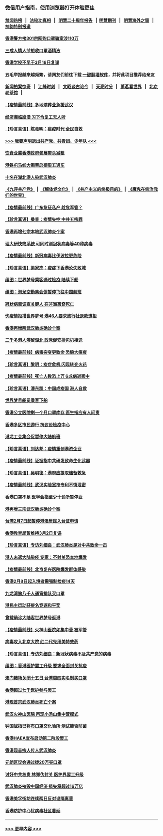 ### [微信用户指南，使用浏览器打开体验更佳](https://github.com/gfw-breaker/banned-news1/blob/master/indexes/wechat-guide.md?t=0)
#### [禁闻热榜](热点新闻.md?t=0)  &nbsp;&nbsp;|&nbsp;&nbsp; [法轮功真相](https://github.com/gfw-breaker/truth/blob/master/README.md?t=0) &nbsp;&nbsp;|&nbsp;&nbsp; [明慧二十周年报告](https://github.com/gfw-breaker/mh-reports/blob/master/README.md?t=0) &nbsp;&nbsp;|&nbsp;&nbsp;[明慧期刊](https://github.com/gfw-breaker/mh-qikan) &nbsp;&nbsp;|&nbsp;&nbsp; [明慧海外之窗](https://github.com/gfw-breaker/mh-news/blob/master/README.md?t=0) &nbsp;&nbsp;|&nbsp;&nbsp; [神韵特别报道](https://github.com/gfw-breaker/mh-news/blob/master/shenyun.md?t=0)
#### [香港警方接301宗网购口罩骗案涉110万](../pages/nsc415/n11867572.md?t=02141455) 
#### [三成人情人节想收口罩酒精液](../pages/nsc415/n11867523.md?t=02141455) 
#### [香港学校不早于3月16日复课](../pages/nsc415/n11867498.md?t=02141455) 
#### 五毛举报越来越频繁，请网友们前往下载 [一键翻墙软件](https://github.com/gfw-breaker/ssr-accounts)，并将此项目推荐给亲友
#### [新闻拍案惊奇](https://github.com/gfw-breaker/banned-news1/blob/master/pages/link4.md) &nbsp;&nbsp;|&nbsp;&nbsp; [江峰时刻](https://github.com/gfw-breaker/banned-news1/blob/master/pages/link4.md) &nbsp;&nbsp;|&nbsp;&nbsp; [文昭谈古论今](https://github.com/gfw-breaker/banned-news1/blob/master/pages/link4.md) &nbsp;&nbsp;|&nbsp;&nbsp; [天亮时分](https://github.com/gfw-breaker/banned-news1/blob/master/pages/link4.md) &nbsp;&nbsp;|&nbsp;&nbsp; [萧茗看世界](https://github.com/gfw-breaker/banned-news1/blob/master/pages/link4.md) &nbsp;&nbsp;|&nbsp;&nbsp; [北京老茶馆](https://github.com/gfw-breaker/banned-news1/blob/master/pages/link4.md) &nbsp;&nbsp;|&nbsp;&nbsp; 
#### [【疫情最前线】多地殡葬业急援武汉](../pages/nsc415/n11866914.md?t=02141455) 
#### [经济濒临崩溃 习下令复工无人听](../pages/nsc415/n11867269.md?t=02141455) 
#### [【珍言真语】陈竟明：瘟疫时代 全民自救](../pages/nsc415/n11866765.md?t=02141455) 
#### [>>> 我要声明退出共产党、共青团、少年队 <<<](https://github.com/begood0513/goodnews/blob/master/quit/letter.md) 
#### [饮食业冀香港政府领展带头减租](../pages/nsc415/n11864876.md?t=02141455) 
#### [港铁屯马线大围至启德周五通车](../pages/nsc415/n11864842.md?t=02141455) 
#### [十名在湖北港人染武汉肺炎](../pages/nsc415/n11864807.md?t=02141455) 
#### [《九评共产党》](https://github.com/begood0513/9ping.md/blob/master/README.md) &nbsp;|&nbsp; [《解体党文化》](../../../../jtdwh.md/blob/master/README.md)  &nbsp;|&nbsp; [《共产主义的终极目的》](../../../../gczydzjmd.md/blob/master/README.md) &nbsp;|&nbsp; [《魔鬼在统治我们的世界》](../../../../mgztzwmdsj.md/blob/master/README.md) 
#### [【疫情最前线】广东急征私产 趁危军管？](../pages/nsc415/n11864205.md?t=02141455) 
#### [【珍言真语】桑普：疫情失控 中共五宗罪](../pages/nsc415/n11864157.md?t=02141455) 
#### [香港再增七宗本地武汉肺炎个案](../pages/nsc415/n11862405.md?t=02141455) 
#### [理大研快筛系统 可同时测冠状病毒等40种病毒](../pages/nsc415/n11862376.md?t=02141455) 
#### [【疫情最前线】新冠病毒比伊波拉更危险](../pages/nsc415/n11862199.md?t=02141455) 
#### [【珍言真语】梁家杰：疫症下香港沦失败城](../pages/nsc415/n11861588.md?t=02141455) 
#### [组图：世界梦号乘客通过检疫 陆续下船](../pages/nsc415/n11858302.md?t=02141455) 
#### [组图：港龙空勤集会促暂停飞往中国航班](../pages/nsc415/n11858190.md?t=02141455) 
#### [冠状病毒调查关键人 在非洲离奇死亡](../pages/nsc415/n11859798.md?t=02141455) 
#### [忧疫情拒搭世界梦号 港46人要求旅行社退款遭拒](../pages/nsc415/n11859849.md?t=02141455) 
#### [香港再增两武汉肺炎确诊个案](../pages/nsc415/n11859833.md?t=02141455) 
#### [二千多港人滞留湖北 政党促安排包机接送](../pages/nsc415/n11859831.md?t=02141455) 
#### [【疫情最前线】病毒突变更致命 恐酿大瘟疫](../pages/nsc415/n11859604.md?t=02141455) 
#### [【珍言真语】黎明：疫症危机 闪现转变火花](../pages/nsc415/n11859199.md?t=02141455) 
#### [【疫情最前线】死亡人数恐上万 6成病逝家中](../pages/nsc415/n11856687.md?t=02141455) 
#### [【珍言真语】潘东凯：中国成疫国 港人自救](../pages/nsc415/n11856962.md?t=02141455) 
#### [世界梦号船员乘客下船](../pages/nsc415/n11856883.md?t=02141455) 
#### [香港公立医院剩一个月口罩库存 医生指应有人问责](../pages/nsc415/n11856875.md?t=02141455) 
#### [香港多区市民游行 抗议设检疫中心](../pages/nsc415/n11856866.md?t=02141455) 
#### [港龙工会集会促暂停大陆航班](../pages/nsc415/n11856840.md?t=02141455) 
#### [【珍言真语】刘达邦：疫情重创港资企业](../pages/nsc415/n11854274.md?t=02141455) 
#### [【疫情最前线】证据指中共研发致命生化武器](../pages/nsc415/n11853087.md?t=02141455) 
#### [【珍言真语】吴明德：港府应提取储备救急](../pages/nsc415/n11852734.md?t=02141455) 
#### [【疫情最前线】武汉实验室抢专利不慎泄密](../pages/nsc415/n11850310.md?t=02141455) 
#### [香港口罩不足 医学会指至少十诊所暂停业](../pages/nsc415/n11850301.md?t=02141455) 
#### [港再增三宗武汉肺炎确诊个案](../pages/nsc415/n11850328.md?t=02141455) 
#### [台湾2月7日起暂停港澳居民入台证申请](../pages/nsc415/n11850304.md?t=02141455) 
#### [香港教育局暂维持3月2日复课](../pages/nsc415/n11850260.md?t=02141455) 
#### [【珍言真语】专访刘细良：武汉肺炎是对中共致命一击](../pages/nsc415/n11849934.md?t=02141455) 
#### [港人未返大陆染疫 专家：不封关恐本地爆发](../pages/nsc415/n11848021.md?t=02141455) 
#### [【疫情最前线】北京复兴医院爆发群体感染](../pages/nsc415/n11847626.md?t=02141455) 
#### [香港2月8日起入境者需强制检疫14天](../pages/nsc415/n11847658.md?t=02141455) 
#### [九龙湾逾八千人通宵排队买口罩](../pages/nsc415/n11847647.md?t=02141455) 
#### [港民主运动获提名竞逐和平奖](../pages/nsc415/n11847633.md?t=02141455) 
#### [曾载确诊大陆客世界梦号返港](../pages/nsc415/n11847608.md?t=02141455) 
#### [【疫情最前线】火神山医院如集中营 被军管](../pages/nsc415/n11847524.md?t=02141455) 
#### [病毒攻入北京大院 红二代先用美特效药](../pages/nsc415/n11847427.md?t=02141455) 
#### [【珍言真语】专访刘细良：新冠状病毒不及共产党的病毒](../pages/nsc415/n11847164.md?t=02141455) 
#### [组图：香港医护罢工升级 要求全面封关抗疫](../pages/nsc415/n11844107.md?t=02141455) 
#### [澳门赌场关闭十五日 台湾周四实名制买口罩](../pages/nsc415/n11845083.md?t=02141455) 
#### [香港超过七千医护参与罢工](../pages/nsc415/n11845051.md?t=02141455) 
#### [港现首宗武汉肺炎死亡个案](../pages/nsc415/n11844998.md?t=02141455) 
#### [武汉火神山医院 再现小汤山集中营模式](../pages/nsc415/n11844763.md?t=02141455) 
#### [钟国斌指已将布口罩交化验所 测试能否防菌](../pages/nsc415/n11842783.md?t=02141455) 
#### [香港HAEA宣布启动第二阶段罢工](../pages/nsc415/n11842723.md?t=02141455) 
#### [香港现首宗人传人武汉肺炎](../pages/nsc415/n11842766.md?t=02141455) 
#### [元朗区议会通过拨20万买口罩](../pages/nsc415/n11842754.md?t=02141455) 
#### [讨好中共权贵 林郑伪封关 医护界罢工升级](../pages/nsc415/n11842359.md?t=02141455) 
#### [武汉肺炎摧毁中国经济 损失将超过16万亿](../pages/nsc415/n11839723.md?t=02141455) 
#### [香港美孚街坊连续两日反对设隔离营](../pages/nsc415/n11839962.md?t=02141455) 
#### [香港防护中心忧病毒社区蔓延](../pages/nsc415/n11839933.md?t=02141455) 

----
#### [ >>> 更早内容 <<< ](../indexes/nsc415-earlier.md)
